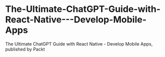 # The-Ultimate-ChatGPT-Guide-with-React-Native---Develop-Mobile-Apps
The Ultimate ChatGPT Guide with React Native - Develop Mobile Apps, published by Packt
